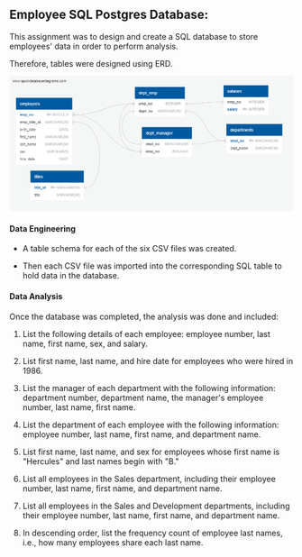 
## Employee SQL Postgres Database: 




This assignment was to design and create a SQL database to store employees' data in order to perform analysis.

Therefore, tables were designed using ERD. 



![](EmployeeSQL/imagesql/ERD%20QuickDBD.png)



#### Data Engineering

* A table schema for each of the six CSV files was created.

* Then each CSV file was imported into the corresponding SQL table to hold data in the database.  

#### Data Analysis

Once the database was completed, the analysis was done and included:

1. List the following details of each employee: employee number, last name, first name, sex, and salary.

2. List first name, last name, and hire date for employees who were hired in 1986.

3. List the manager of each department with the following information: department number, department name, the manager's employee number, last name, first name.

4. List the department of each employee with the following information: employee number, last name, first name, and department name.

5. List first name, last name, and sex for employees whose first name is "Hercules" and last names begin with "B."


6. List all employees in the Sales department, including their employee number, last name, first name, and department name.

7. List all employees in the Sales and Development departments, including their employee number, last name, first name, and department name.

8. In descending order, list the frequency count of employee last names, i.e., how many employees share each last name.




